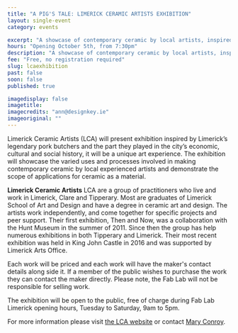 ```yaml
---
title: "A PIG'S TALE: LIMERICK CERAMIC ARTISTS EXHIBITION"
layout: single-event
category: events

excerpt: "A showcase of contemporary ceramic by local artists, inspired by Limerick’s legendary pork butchers & their part in the city’s economic, cultural and social history"
hours: "Opening October 5th, from 7:30pm"
description: "A showcase of contemporary ceramic by local artists, inspired by Limerick’s legendary pork butchers & their part in the city’s economic, cultural and social history"
fee: "Free, no registration required"
slug: lcaexhibition
past: false
soon: false
published: true

imagedisplay: false
imagetitle:
imagecredits: "ann@designkey.ie"
imageoriginal: ""
---
```


Limerick Ceramic Artists (LCA) will present exhibition inspired by Limerick’s legendary pork
butchers and the part they played in the city’s economic, cultural and social history, it will be a
unique art experience. The exhibition will showcase the varied uses and processes involved in
making contemporary ceramic by local experienced artists and demonstrate the scope of
applications for ceramic as a material.

**Limerick Ceramic Artists**
LCA are a group of practitioners who live and work in Limerick, Clare and Tipperary. Most are
graduates of Limerick School of Art and Design and have a degree in ceramic art and design. The
artists work independently, and come together for specific projects and peer support. Their first
exhibition, Then and Now, was a collaboration with the Hunt Museum in the summer of 2011.
Since then the group has help numerous exhibitions in both Tipperary and Limerick. Their
most recent exhibition was held in King John Castle in 2016 and was supported by
Limerick Arts Office.

Each work will be priced and each work will have the maker's contact details along side it. If a member of the public wishes to purchase the work they can contact the maker directly. Please note, the Fab Lab will not be responsible for selling work.

The exhibition will be open to the public, free of charge during Fab Lab Limerick opening
hours, Tuesday to Saturday, 9am to 5pm.

For more information please visit [the LCA website](http://www.limerickceramicartists.com) or contact [Mary Conroy](mailto:conroymary@gmail.com).
